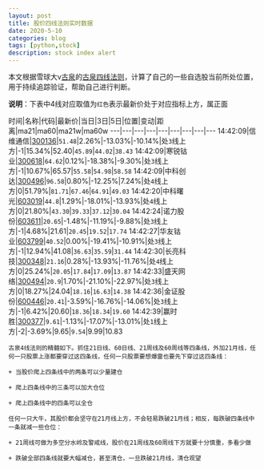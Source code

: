```yaml
---
layout: post
title: 股价四线法则实时数据
date: 2020-5-10
categories: blog
tags: [python,stock]
description: stock index alert
---
```



本文根据雪球大v[古泉](https://xueqiu.com/u/7148646888)的[古泉四线法则](https://xueqiu.com/7148646888/130498192)，计算了自己的一些自选股当前所处位置，用于持续追踪验证，帮助自己进行判断。

**说明**：下表中4线对应取值为`红色`表示最新价处于对应指标上方，属正面

时间|名称|代码|最新价|当日|3日|5日|位置|变动|距离|ma21|ma60|ma21w|ma60w
---|---|---|---|---|---|---|---|---
14:42:09|信维通信|[300136](https://xueqiu.com/S/SZ300136)|`51.48`|2.26%|-13.03%|-10.14%|处`3`线上方|-1|15.34%|52.40|`45.89`|`44.02`|`38.43`
14:42:09|寒锐钴业|[300618](https://xueqiu.com/S/SZ300618)|`64.62`|0.12%|-18.38%|-9.30%|处`3`线上方|-1|10.67%|65.57|`55.58`|`54.98`|`58.58`
14:42:09|中科创达|[300496](https://xueqiu.com/S/SZ300496)|`96.58`|0.80%|-12.25%|7.24%|处`4`线上方|0|51.79%|`81.71`|`67.46`|`64.91`|`49.03`
14:42:20|中科曙光|[603019](https://xueqiu.com/S/SH603019)|`44.8`|1.29%|-18.01%|-13.93%|处`4`线上方|0|21.80%|`43.30`|`39.33`|`37.12`|`30.04`
14:42:24|诺力股份|[603611](https://xueqiu.com/S/SH603611)|`20.65`|-1.48%|-11.19%|-9.88%|处`3`线上方|-1|4.68%|21.61|`20.45`|`19.52`|`17.74`
14:42:27|华友钴业|[603799](https://xueqiu.com/S/SH603799)|`40.52`|0.00%|-19.41%|-10.91%|处`3`线上方|-1|12.94%|41.08|`36.63`|`35.59`|`31.44`
14:42:30|长亮科技|[300348](https://xueqiu.com/S/SZ300348)|`21.16`|0.28%|-13.93%|-11.76%|处`4`线上方|0|25.24%|`20.05`|`17.84`|`17.09`|`13.87`
14:42:33|盛天网络|[300494](https://xueqiu.com/S/SZ300494)|`20.9`|1.70%|-21.10%|-22.97%|处`3`线上方|0|18.27%|24.04|`18.16`|`16.63`|`14.38`
14:42:36|金证股份|[600446](https://xueqiu.com/S/SH600446)|`20.41`|-3.59%|-16.76%|-14.06%|处`3`线上方|-1|6.42%|20.60|`18.36`|`18.34`|`19.60`
14:42:39|赢时胜|[300377](https://xueqiu.com/S/SZ300377)|`9.61`|-1.13%|-17.07%|-13.01%|处`1`线上方|-2|-3.69%|9.65|`9.54`|9.99|10.83

```
古泉4线法则的精髓如下。抓住21日线、60日线、21周线及60周线等四条线，外加21月线，任何一只股票上涨都要穿过这四条线，任何一只股票要想爆雷也要先下穿过这四条线：

+ 当股价爬上四条线中的两条可以少量建仓

+ 爬上四条线中的三条可以加大仓位

+ 爬上四条线中的四条可以全仓

任何一只大牛，其股价都会坚守在21月线上方，不会轻易跌破21月线；相反，每跌破四条线中一条就减一些仓位：

+ 21周线可做为多空分水岭及警戒线，股价在21周线及60周线下方就要十分慎重，多看少做

+ 跌破全部四条线就要大幅减仓，甚至清仓，一旦跌破21月线，清仓观望
```